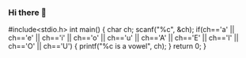 ### Hi there 👋

<!--
**DheerajVAradhya/DheerajVAradhya** is a ✨ _special_ ✨ repository because its `README.md` (this file) appears on your GitHub profile.

Here are some ideas to get you started:

- 🔭 I’m currently working on ...
- 🌱 I’m currently learning ...
- 👯 I’m looking to collaborate on ...
- 🤔 I’m looking for help with ...
- 💬 Ask me about ...
- 📫 How to reach me: ...
- 😄 Pronouns: ...
- ⚡ Fun fact: ...
-->
#include<stdio.h>
int main()
{
    char ch;
    scanf("%c", &ch);
    if(ch=='a' || ch=='e' || ch=='i' || ch=='o' || ch=='u' || 
       ch=='A' || ch=='E' || ch=='I' || ch=='O' || ch=='U')
    {
        printf("%c is a vowel", ch);
    }
    return 0;
}
